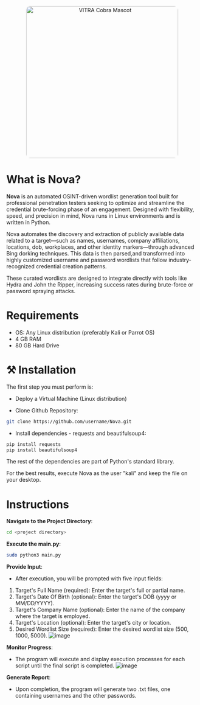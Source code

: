<p align="center">
    <img src="https://github.com/user-attachments/assets/bc5d0500-39c6-4508-8b24-6662212b78f5" alt="VITRA Cobra Mascot" width="400" style="border-radius: 10px;" />
</p>
 
# What is Nova?
**Nova** is an automated OSINT-driven wordlist generation tool built for professional penetration testers seeking to optimize and streamline the credential brute-forcing phase of an engagement. Designed with flexibility, speed, and precision in mind, Nova runs in Linux environments and is written in Python. 

Nova automates the discovery and extraction of publicly available data related to a target—such as names, usernames, company affiliations, locations, dob, workplaces, and other identity markers—through advanced Bing dorking techniques. This data is then parsed,and transformed into highly customized username and password wordlists that follow industry-recognized credential creation patterns.

These curated wordlists are designed to integrate directly with tools like Hydra and John the Ripper, increasing success rates during brute-force or password spraying attacks.

# Requirements
- OS: Any Linux distribution (preferably Kali or Parrot OS) 
- 4 GB RAM
- 80 GB Hard Drive
  
# ⚒️ Installation
The first step you must perform is:
- Deploy a Virtual Machine (Linux distribution)
  
- Clone Github Repository:
```bash
git clone https://github.com/username/Nova.git
```
- Install dependencies - requests and beautifulsoup4:
```bash  
pip install requests
pip install beautifulsoup4
```
The rest of the dependencies are part of Python's standard library.

For the best results, execute Nova as the user "kali" and keep the file on your desktop.
# Instructions
**Navigate to the Project Directory**:
```bash
cd <project directory>
```
**Execute the main.py**:
```bash
sudo python3 main.py
```
**Provide Input**:
- After execution, you will be prompted with five input fields:
1. Target's Full Name (required): Enter the target's full or partial name.
2. Target's Date Of Birth (optional): Enter the target's DOB (yyyy or MM/DD/YYYY).
3. Target's Company Name (optional): Enter the name of the company where the target is employed.
4. Target's Location (optional): Enter the target's city or location.
5. Desired Wordlist Size (required): Enter the desired wordlist size (500, 1000, 5000).
![image](https://github.com/user-attachments/assets/96d9e7e7-07a2-4ad4-bf32-951142d5f907)

**Monitor Progress**:
- The program will execute and display execution processes for each script until the final script is completed.
![image](https://github.com/user-attachments/assets/5abe6cba-f076-4bd0-a147-ba1acda043d5)

**Generate Report**:
- Upon completion, the program will generate two .txt files, one containing usernames and the other passwords.
